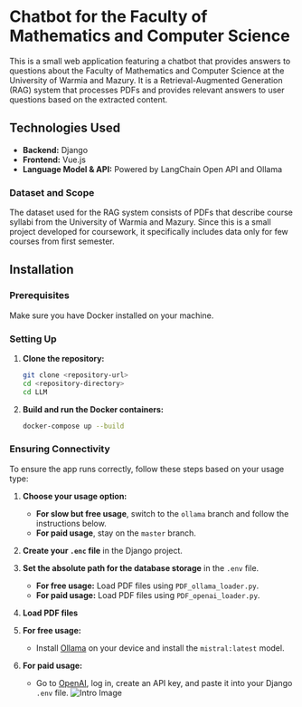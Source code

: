 # Chatbot for the Faculty of Mathematics and Computer Science

This is a small web application featuring a chatbot that provides answers to questions about the Faculty of Mathematics and Computer Science at the University of Warmia and Mazury. It is a Retrieval-Augmented Generation (RAG) system that processes PDFs and provides relevant answers to user questions based on the extracted content.
## Technologies Used
* **Backend:** Django 
* **Frontend:** Vue.js 
* **Language Model & API:** Powered by LangChain Open API and Ollama

### Dataset and Scope
The dataset used for the RAG system consists of PDFs that describe course syllabi from the University of Warmia and Mazury. Since this is a small project developed for coursework, it specifically includes data only for few courses from first semester.
## Installation

### Prerequisites
Make sure you have Docker installed on your machine.

### Setting Up

1. **Clone the repository:**
   ```bash
   git clone <repository-url>
   cd <repository-directory>
   cd LLM
2. **Build and run the Docker containers:**
   ```bash
   docker-compose up --build

### Ensuring Connectivity

To ensure the app runs correctly, follow these steps based on your usage type:

1. **Choose your usage option:**
   - **For slow but free usage**, switch to the `ollama` branch and follow the instructions below.
   - **For paid usage**, stay on the `master` branch.

2. **Create your `.enc` file** in the Django project.

3. **Set the absolute path for the database storage** in the `.env` file.

   - **For free usage:** Load PDF files using `PDF_ollama_loader.py`.
   - **For paid usage:** Load PDF files using `PDF_openai_loader.py`.
4. **Load PDF files**
5. **For free usage:**
   - Install [Ollama](https://ollama.com) on your device and install the `mistral:latest` model.

6. **For paid usage:**
   - Go to [OpenAI](https://platform.openai.com/api-keys), log in, create an API key, and paste it into your Django `.env` file.
![Intro Image](./images/intro.png)